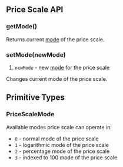 ## Price Scale API

### getMode()

Returns current [mode](#pricescalemode) of the price scale.

### setMode(newMode)

1. `newMode` - new [mode](#pricescalemode) for the price scale

Changes current mode of the price scale.

## Primitive Types

### PriceScaleMode

Available modes price scale can operate in:

* `0` - normal mode of the price scale
* `1` - logarithmic mode of the price scale
* `2` - percentage mode of the price scale
* `3` - indexed to 100 mode of the price scale
